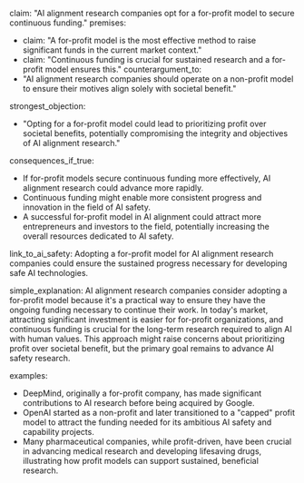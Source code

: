 claim: "AI alignment research companies opt for a for-profit model to secure continuous funding."
premises:
  - claim: "A for-profit model is the most effective method to raise significant funds in the current market context."
  - claim: "Continuous funding is crucial for sustained research and a for-profit model ensures this."
counterargument_to:
  - "AI alignment research companies should operate on a non-profit model to ensure their motives align solely with societal benefit."

strongest_objection:
  - "Opting for a for-profit model could lead to prioritizing profit over societal benefits, potentially compromising the integrity and objectives of AI alignment research."

consequences_if_true:
  - If for-profit models secure continuous funding more effectively, AI alignment research could advance more rapidly.
  - Continuous funding might enable more consistent progress and innovation in the field of AI safety.
  - A successful for-profit model in AI alignment could attract more entrepreneurs and investors to the field, potentially increasing the overall resources dedicated to AI safety.

link_to_ai_safety: Adopting a for-profit model for AI alignment research companies could ensure the sustained progress necessary for developing safe AI technologies.

simple_explanation: AI alignment research companies consider adopting a for-profit model because it's a practical way to ensure they have the ongoing funding necessary to continue their work. In today's market, attracting significant investment is easier for for-profit organizations, and continuous funding is crucial for the long-term research required to align AI with human values. This approach might raise concerns about prioritizing profit over societal benefit, but the primary goal remains to advance AI safety research.

examples:
  - DeepMind, originally a for-profit company, has made significant contributions to AI research before being acquired by Google.
  - OpenAI started as a non-profit and later transitioned to a "capped" profit model to attract the funding needed for its ambitious AI safety and capability projects.
  - Many pharmaceutical companies, while profit-driven, have been crucial in advancing medical research and developing lifesaving drugs, illustrating how profit models can support sustained, beneficial research.